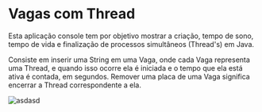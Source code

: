 # Vagas com Thread

Esta aplicação console tem por objetivo mostrar a criação, tempo de sono, tempo de vida e finalização
de processos simultâneos (Thread's) em Java.

Consiste em inserir uma String em uma Vaga, onde cada Vaga representa uma Thread, e quando isso ocorre ela é iniciada 
e o tempo que ela está ativa é contada, em segundos.
Remover uma placa de uma Vaga significa encerrar a Thread correspondente a ela.


![asdasd](https://user-images.githubusercontent.com/69995854/135288593-fb000653-7c09-4609-840b-f54d28b20890.png)
